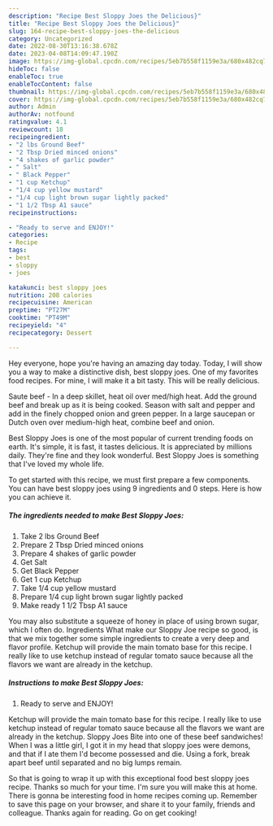 ```yaml
---
description: "Recipe Best Sloppy Joes the Delicious}"
title: "Recipe Best Sloppy Joes the Delicious}"
slug: 164-recipe-best-sloppy-joes-the-delicious
category: Uncategorized
date: 2022-08-30T13:16:38.678Z
date: 2023-04-08T14:09:47.190Z
image: https://img-global.cpcdn.com/recipes/5eb7b558f1159e3a/680x482cq70/best-sloppy-joes-recipe-main-photo.jpg
hideToc: false
enableToc: true
enableTocContent: false
thumbnail: https://img-global.cpcdn.com/recipes/5eb7b558f1159e3a/680x482cq70/best-sloppy-joes-recipe-main-photo.jpg
cover: https://img-global.cpcdn.com/recipes/5eb7b558f1159e3a/680x482cq70/best-sloppy-joes-recipe-main-photo.jpg
author: Admin
authorAv: notfound
ratingvalue: 4.1
reviewcount: 18
recipeingredient:
- "2 lbs Ground Beef"
- "2 Tbsp Dried minced onions"
- "4 shakes of garlic powder"
- " Salt"
- " Black Pepper"
- "1 cup Ketchup"
- "1/4 cup yellow mustard"
- "1/4 cup light brown sugar lightly packed"
- "1 1/2 Tbsp A1 sauce"
recipeinstructions:

- "Ready to serve and ENJOY!"
categories:
- Recipe
tags:
- best
- sloppy
- joes

katakunci: best sloppy joes 
nutrition: 208 calories
recipecuisine: American
preptime: "PT27M"
cooktime: "PT49M"
recipeyield: "4"
recipecategory: Dessert

---
```



Hey everyone, hope you're having an amazing day today. Today, I will show you a way to make a distinctive dish, best sloppy joes. One of my favorites food recipes. For mine, I will make it a bit tasty. This will be really delicious.

Saute beef - In a deep skillet, heat oil over med/high heat. Add the ground beef and break up as it is being cooked. Season with salt and pepper and add in the finely chopped onion and green pepper. In a large saucepan or Dutch oven over medium-high heat, combine beef and onion.

Best Sloppy Joes is one of the most popular of current trending foods on earth. It's simple, it is fast, it tastes delicious. It is appreciated by millions daily. They're fine and they look wonderful. Best Sloppy Joes is something that I've loved my whole life.


To get started with this recipe, we must first prepare a few components. You can have best sloppy joes using 9 ingredients and 0 steps. Here is how you can achieve it.

<!--inarticleads1-->

##### The ingredients needed to make Best Sloppy Joes:

1. Take 2 lbs Ground Beef
1. Prepare 2 Tbsp Dried minced onions
1. Prepare 4 shakes of garlic powder
1. Get  Salt
1. Get  Black Pepper
1. Get 1 cup Ketchup
1. Take 1/4 cup yellow mustard
1. Prepare 1/4 cup light brown sugar lightly packed
1. Make ready 1 1/2 Tbsp A1 sauce


You may also substitute a squeeze of honey in place of using brown sugar, which I often do. Ingredients What make our Sloppy Joe recipe so good, is that we mix together some simple ingredients to create a very deep and flavor profile. Ketchup will provide the main tomato base for this recipe. I really like to use ketchup instead of regular tomato sauce because all the flavors we want are already in the ketchup. 

<!--inarticleads2-->

##### Instructions to make Best Sloppy Joes:


1. Ready to serve and ENJOY!

Ketchup will provide the main tomato base for this recipe. I really like to use ketchup instead of regular tomato sauce because all the flavors we want are already in the ketchup. Sloppy Joes Bite into one of these beef sandwiches! When I was a little girl, I got it in my head that sloppy joes were demons, and that if I ate them I&#39;d become possessed and die. Using a fork, break apart beef until separated and no big lumps remain. 

So that is going to wrap it up with this exceptional food best sloppy joes recipe. Thanks so much for your time. I'm sure you will make this at home. There is gonna be interesting food in home recipes coming up. Remember to save this page on your browser, and share it to your family, friends and colleague. Thanks again for reading. Go on get cooking!
